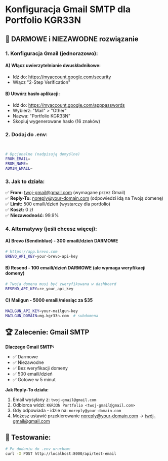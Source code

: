 # Konfiguracja Gmail SMTP dla Portfolio KGR33N

## 🚀 DARMOWE i NIEZAWODNE rozwiązanie

### 1. Konfiguracja Gmail (jednorazowo):

#### A) Włącz uwierzytelnianie dwuskładnikowe:
- Idź do: https://myaccount.google.com/security
- Włącz "2-Step Verification"

#### B) Utwórz hasło aplikacji:
- Idź do: https://myaccount.google.com/apppasswords
- Wybierz: "Mail" > "Other"
- Nazwa: "Portfolio KGR33N"
- Skopiuj wygenerowane hasło (16 znaków)

### 2. Dodaj do .env:

```bash
 

# Opcjonalne (nadpisują domyślne)
FROM_EMAIL=
FROM_NAME=
ADMIN_EMAIL=
```

### 3. Jak to działa:

✅ **From:** twoj-gmail@gmail.com (wymagane przez Gmail)  
✅ **Reply-To:** noreply@your-domain.com (odpowiedzi idą na Twoją domenę)  
✅ **Limit:** 500 emaili/dzień (wystarczy dla portfolio)  
✅ **Koszt:** 0 zł  
✅ **Niezawodność:** 99.9%  

### 4. Alternatywy (jeśli chcesz więcej):

#### A) Brevo (Sendinblue) - 300 emaili/dzień DARMOWE
```bash
# https://app.brevo.com
BREVO_API_KEY=your-brevo-api-key
```

#### B) Resend - 100 emaili/dzień DARMOWE (ale wymaga weryfikacji domeny)
```bash
# Twoja domena musi być zweryfikowana w dashboard
RESEND_API_KEY=re_your_api_key
```

#### C) Mailgun - 5000 emaili/miesiąc za $35
```bash
MAILGUN_API_KEY=your-mailgun-key
MAILGUN_DOMAIN=mg.kgr33n.com  # subdomena
```

## 🏆 Zalecenie: Gmail SMTP

**Dlaczego Gmail SMTP:**
- ✅ Darmowe
- ✅ Niezawodne 
- ✅ Bez weryfikacji domeny
- ✅ 500 emaili/dzień
- ✅ Gotowe w 5 minut

**Jak Reply-To działa:**
1. Email wysyłany z: `twoj-gmail@gmail.com`
2. Odbiorca widzi: `KGR33N Portfolio <twoj-gmail@gmail.com>`
3. Gdy odpowiada - idzie na: `noreply@your-domain.com`
4. Możesz ustawić przekierowanie noreply@your-domain.com → twój-gmail@gmail.com

## 🔧 Testowanie:

```bash
# Po dodaniu do .env uruchom:
curl -X POST http://localhost:8000/api/test-email
```
